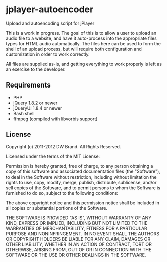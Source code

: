 jplayer-autoencoder
===================

Upload and autoencoding script for jPlayer


This is a work in progress.  The goal of this is to allow a user to upload an audio file to a website,
and have it auto-process into the appropriate files types for HTML audio automatically.  The files here
can be used to form the shell of an upload process, but will require both configuration and customization
in order to work correctly.

All files are supplied as-is, and getting everything to work properly is left as an exercise to the developer.


Requirements
------------

* PHP
* jQuery 1.8.2 or newer
* jQueryUI 1.8.4 or newer
* Bash shell
* ffmpeg (compiled with libvorbis support)


License
-------

Copyright (c) 2011-2012 DW Brand.  All Rights Reserved.

Licensed under the terms of the MIT License:

Permission is hereby granted, free of charge, to any person obtaining a copy of this software and associated documentation files (the "Software"), to deal in the Software without restriction, including without limitation the rights to use, copy, modify, merge, publish, distribute, sublicense, and/or sell copies of the Software, and to permit persons to whom the Software is furnished to do so, subject to the following conditions:

The above copyright notice and this permission notice shall be included in all copies or substantial portions of the Software.

THE SOFTWARE IS PROVIDED "AS IS", WITHOUT WARRANTY OF ANY KIND, EXPRESS OR IMPLIED, INCLUDING BUT NOT LIMITED TO THE WARRANTIES OF MERCHANTABILITY, FITNESS FOR A PARTICULAR PURPOSE AND NONINFRINGEMENT. IN NO EVENT SHALL THE AUTHORS OR COPYRIGHT HOLDERS BE LIABLE FOR ANY CLAIM, DAMAGES OR OTHER LIABILITY, WHETHER IN AN ACTION OF CONTRACT, TORT OR OTHERWISE, ARISING FROM, OUT OF OR IN CONNECTION WITH THE SOFTWARE OR THE USE OR OTHER DEALINGS IN THE SOFTWARE.


